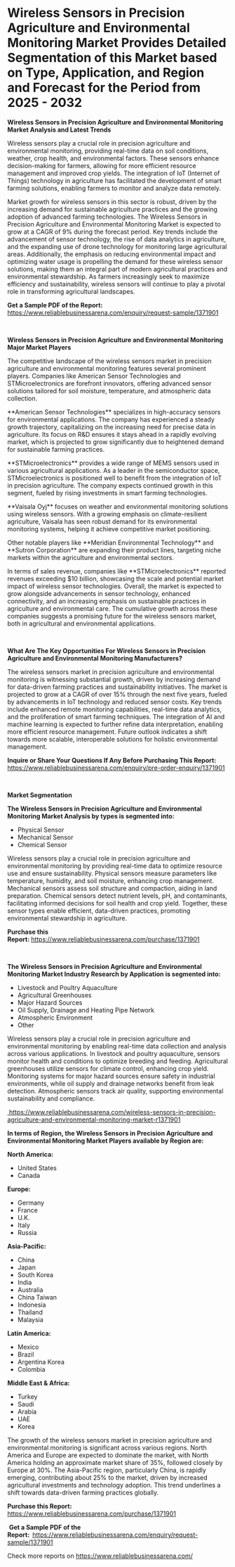 <p><h1>Wireless Sensors in Precision Agriculture and Environmental Monitoring Market Provides Detailed Segmentation of this Market based on Type, Application, and Region and Forecast for the Period from 2025 - 2032</h1></p><p><strong>Wireless Sensors in Precision Agriculture and Environmental Monitoring Market Analysis and Latest Trends</strong></p>
<p><p>Wireless sensors play a crucial role in precision agriculture and environmental monitoring, providing real-time data on soil conditions, weather, crop health, and environmental factors. These sensors enhance decision-making for farmers, allowing for more efficient resource management and improved crop yields. The integration of IoT (Internet of Things) technology in agriculture has facilitated the development of smart farming solutions, enabling farmers to monitor and analyze data remotely.</p><p>Market growth for wireless sensors in this sector is robust, driven by the increasing demand for sustainable agriculture practices and the growing adoption of advanced farming technologies. The Wireless Sensors in Precision Agriculture and Environmental Monitoring Market is expected to grow at a CAGR of 9% during the forecast period. Key trends include the advancement of sensor technology, the rise of data analytics in agriculture, and the expanding use of drone technology for monitoring large agricultural areas. Additionally, the emphasis on reducing environmental impact and optimizing water usage is propelling the demand for these wireless sensor solutions, making them an integral part of modern agricultural practices and environmental stewardship. As farmers increasingly seek to maximize efficiency and sustainability, wireless sensors will continue to play a pivotal role in transforming agricultural landscapes.</p></p>
<p><strong>Get a Sample PDF of the Report:&nbsp;</strong> <a href="https://www.reliablebusinessarena.com/enquiry/request-sample/1371901?utm_campaign=2177&utm_medium=2&utm_source=Github&utm_content=ia&utm_term=22032025&utm_id=wireless-sensors-in-precision-agriculture-and-environmental-monitoring">https://www.reliablebusinessarena.com/enquiry/request-sample/1371901</a></p>
<p>&nbsp;</p>
<p><strong>Wireless Sensors in Precision Agriculture and Environmental Monitoring Major Market Players</strong></p>
<p><p>The competitive landscape of the wireless sensors market in precision agriculture and environmental monitoring features several prominent players. Companies like American Sensor Technologies and STMicroelectronics are forefront innovators, offering advanced sensor solutions tailored for soil moisture, temperature, and atmospheric data collection.</p><p>**American Sensor Technologies** specializes in high-accuracy sensors for environmental applications. The company has experienced a steady growth trajectory, capitalizing on the increasing need for precise data in agriculture. Its focus on R&D ensures it stays ahead in a rapidly evolving market, which is projected to grow significantly due to heightened demand for sustainable farming practices.</p><p>**STMicroelectronics** provides a wide range of MEMS sensors used in various agricultural applications. As a leader in the semiconductor space, STMicroelectronics is positioned well to benefit from the integration of IoT in precision agriculture. The company expects continued growth in this segment, fueled by rising investments in smart farming technologies.</p><p>**Vaisala Oyj** focuses on weather and environmental monitoring solutions using wireless sensors. With a growing emphasis on climate-resilient agriculture, Vaisala has seen robust demand for its environmental monitoring systems, helping it achieve competitive market positioning.</p><p>Other notable players like **Meridian Environmental Technology** and **Sutron Corporation** are expanding their product lines, targeting niche markets within the agriculture and environmental sectors. </p><p>In terms of sales revenue, companies like **STMicroelectronics** reported revenues exceeding $10 billion, showcasing the scale and potential market impact of wireless sensor technologies. Overall, the market is expected to grow alongside advancements in sensor technology, enhanced connectivity, and an increasing emphasis on sustainable practices in agriculture and environmental care. The cumulative growth across these companies suggests a promising future for the wireless sensors market, both in agricultural and environmental applications.</p></p>
<p>&nbsp;</p>
<p><strong>What Are The Key Opportunities For Wireless Sensors in Precision Agriculture and Environmental Monitoring Manufacturers?</strong></p>
<p><p>The wireless sensors market in precision agriculture and environmental monitoring is witnessing substantial growth, driven by increasing demand for data-driven farming practices and sustainability initiatives. The market is projected to grow at a CAGR of over 15% through the next five years, fueled by advancements in IoT technology and reduced sensor costs. Key trends include enhanced remote monitoring capabilities, real-time data analytics, and the proliferation of smart farming techniques. The integration of AI and machine learning is expected to further refine data interpretation, enabling more efficient resource management. Future outlook indicates a shift towards more scalable, interoperable solutions for holistic environmental management.</p></p>
<p><strong>Inquire or Share Your Questions If Any Before Purchasing This Report:</strong> <a href="https://www.reliablebusinessarena.com/enquiry/pre-order-enquiry/1371901?utm_campaign=2177&utm_medium=2&utm_source=Github&utm_content=ia&utm_term=22032025&utm_id=wireless-sensors-in-precision-agriculture-and-environmental-monitoring">https://www.reliablebusinessarena.com/enquiry/pre-order-enquiry/1371901</a></p>
<p>&nbsp;</p>
<p><strong>Market Segmentation</strong></p>
<p><strong>The Wireless Sensors in Precision Agriculture and Environmental Monitoring Market Analysis by types is segmented into:</strong></p>
<p><ul><li>Physical Sensor</li><li>Mechanical Sensor</li><li>Chemical Sensor</li></ul></p>
<p><p>Wireless sensors play a crucial role in precision agriculture and environmental monitoring by providing real-time data to optimize resource use and ensure sustainability. Physical sensors measure parameters like temperature, humidity, and soil moisture, enhancing crop management. Mechanical sensors assess soil structure and compaction, aiding in land preparation. Chemical sensors detect nutrient levels, pH, and contaminants, facilitating informed decisions for soil health and crop yield. Together, these sensor types enable efficient, data-driven practices, promoting environmental stewardship in agriculture.</p></p>
<p><strong>Purchase this Report:&nbsp;</strong><a href="https://www.reliablebusinessarena.com/purchase/1371901?utm_campaign=2177&utm_medium=2&utm_source=Github&utm_content=ia&utm_term=22032025&utm_id=wireless-sensors-in-precision-agriculture-and-environmental-monitoring">https://www.reliablebusinessarena.com/purchase/1371901</a></p>
<p>&nbsp;</p>
<p><strong>The Wireless Sensors in Precision Agriculture and Environmental Monitoring Market Industry Research by Application is segmented into:</strong></p>
<p><ul><li>Livestock and Poultry Aquaculture</li><li>Agricultural Greenhouses</li><li>Major Hazard Sources</li><li>Oil Supply, Drainage and Heating Pipe Network</li><li>Atmospheric Environment</li><li>Other</li></ul></p>
<p><p>Wireless sensors play a crucial role in precision agriculture and environmental monitoring by enabling real-time data collection and analysis across various applications. In livestock and poultry aquaculture, sensors monitor health and conditions to optimize breeding and feeding. Agricultural greenhouses utilize sensors for climate control, enhancing crop yield. Monitoring systems for major hazard sources ensure safety in industrial environments, while oil supply and drainage networks benefit from leak detection. Atmospheric sensors track air quality, supporting environmental sustainability and compliance.</p></p>
<p><a href="https://www.reliablebusinessarena.com/wireless-sensors-in-precision-agriculture-and-environmental-monitoring-market-r1371901?utm_campaign=2177&utm_medium=2&utm_source=Github&utm_content=ia&utm_term=22032025&utm_id=wireless-sensors-in-precision-agriculture-and-environmental-monitoring">&nbsp;https://www.reliablebusinessarena.com/wireless-sensors-in-precision-agriculture-and-environmental-monitoring-market-r1371901</a></p>
<p><strong>In terms of Region, the Wireless Sensors in Precision Agriculture and Environmental Monitoring Market Players available by Region are:</strong></p>
<p>
    <p> <strong> North America: </strong>
        <ul>
            <li>United States</li>
            <li>Canada</li>
        </ul>
        </p> 
    <p> <strong> Europe: </strong>
        <ul>
            <li>Germany</li>
            <li>France</li>
            <li>U.K.</li>
            <li>Italy</li>
            <li>Russia</li>
        </ul>
        </p> 
    <p> <strong> Asia-Pacific: </strong>
        <ul>
            <li>China</li>
            <li>Japan</li>
            <li>South Korea</li>
            <li>India</li>
            <li>Australia</li>
            <li>China Taiwan</li>
            <li>Indonesia</li>
            <li>Thailand</li>
            <li>Malaysia</li>
        </ul>
        </p> 
    <p> <strong> Latin America: </strong>
        <ul>
            <li>Mexico</li>
            <li>Brazil</li>
            <li>Argentina Korea</li>
            <li>Colombia</li>
        </ul>
        </p> 
    <p> <strong> Middle East & Africa: </strong>
        <ul>
            <li>Turkey</li>
            <li>Saudi</li>
            <li>Arabia</li>
            <li>UAE</li>
            <li>Korea</li>
        </ul>
    </p>
    </p>
<p><p>The growth of the wireless sensors market in precision agriculture and environmental monitoring is significant across various regions. North America and Europe are expected to dominate the market, with North America holding an approximate market share of 35%, followed closely by Europe at 30%. The Asia-Pacific region, particularly China, is rapidly emerging, contributing about 25% to the market, driven by increased agricultural investments and technology adoption. This trend underlines a shift towards data-driven farming practices globally.</p></p>
<p><strong>Purchase this Report: </strong><a href="https://www.reliablebusinessarena.com/purchase/1371901?utm_campaign=2177&utm_medium=2&utm_source=Github&utm_content=ia&utm_term=22032025&utm_id=wireless-sensors-in-precision-agriculture-and-environmental-monitoring">https://www.reliablebusinessarena.com/purchase/1371901</a></p>
<p>&nbsp;<strong>Get a Sample PDF of the Report:&nbsp;&nbsp;</strong><a href="https://www.reliablebusinessarena.com/enquiry/request-sample/1371901?utm_campaign=2177&utm_medium=2&utm_source=Github&utm_content=ia&utm_term=22032025&utm_id=wireless-sensors-in-precision-agriculture-and-environmental-monitoring">https://www.reliablebusinessarena.com/enquiry/request-sample/1371901</a></p>
<p><strong></strong></p>
<p>Check more reports on <a href="https://www.reliablebusinessarena.com/?utm_campaign=2177&utm_medium=2&utm_source=Github&utm_content=ia&utm_term=22032025&utm_id=wireless-sensors-in-precision-agriculture-and-environmental-monitoring">https://www.reliablebusinessarena.com/</a></p>